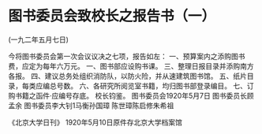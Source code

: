 # 图书委员会致校长之报告书（一）
(一九二年五月七日)

今将图书委员会第一次会议议决之七项，报告如左：
一、预算案内之添购图书费，应定为每年六万元。
一、图书部应设购书课。
三、整理日报目录并添购南方各报。
四、建议总务处组织消防队，以防火险，并从速建筑图书馆。
五、纸片目录，每类应编总号数。
六、各研究所阅览室书籍，均归图书部登录编目。
七、订购书籍之函件·应编号存底。
校长钧鉴。
图书委员会1920年5月7日
图书委员长顾孟余
图书委员李大钊1马衡孙国璋
陈世璋陈启修朱希祖

《北京大学日刊》
1920年5月10日原件存北京大学档案馆

